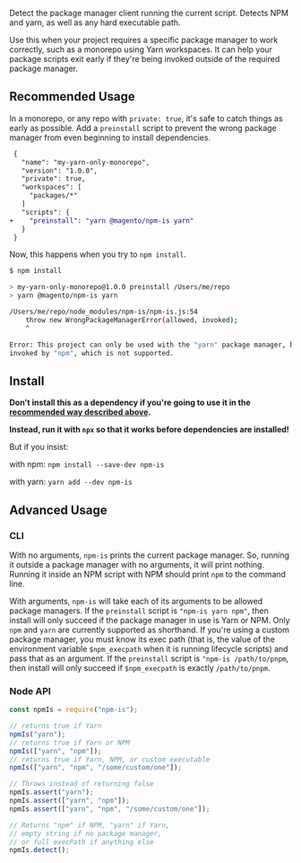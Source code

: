 Detect the package manager client running the current script.
Detects NPM and yarn, as well as any hard executable path.

Use this when your project requires a specific package manager to work
correctly, such as a monorepo using Yarn workspaces.
It can help your package scripts exit early if they're being invoked outside of
the required package manager.

## Recommended Usage

In a monorepo, or any repo with `private: true`, it's safe to catch things as
early as possible.
Add a `preinstall` script to prevent the wrong package manager from even
beginning to install dependencies.

```diff
 {
   "name": "my-yarn-only-monorepo",
   "version": "1.0.0",
   "private": true,
   "workspaces": [
     "packages/*"
   ]
   "scripts": {
+    "preinstall": "yarn @magento/npm-is yarn"
   }
 }
```

Now, this happens when you try to `npm install`.

```sh
$ npm install

> my-yarn-only-monorepo@1.0.0 preinstall /Users/me/repo
> yarn @magento/npm-is yarn

/Users/me/repo/node_modules/npm-is/npm-is.js:54
    throw new WrongPackageManagerError(allowed, invoked);
    ^

Error: This project can only be used with the "yarn" package manager, but it was
invoked by "npm", which is not supported.
```

## Install

**Don't install this as a dependency if you're going to use it in the**
**[recommended way described above](#Recommended_usage).**

**Instead, run it with `npx` so that it works before dependencies are installed!**

But if you insist:

with npm: `npm install --save-dev npm-is`

with yarn: `yarn add --dev npm-is`

## Advanced Usage

### CLI

With no arguments, `npm-is` prints the current package manager.
So, running it outside a package manager with no arguments, it will print
nothing.
Running it inside an NPM script with NPM should print `npm` to the command line.

With arguments, `npm-is` will take each of its arguments to be
allowed package managers.
If the `preinstall` script is `"npm-is yarn npm"`, then install
will only succeed if the package manager in use is Yarn or NPM.
Only `npm` and `yarn` are currently supported as shorthand.
If you're using a custom package manager, you must know its exec path (that is,
the value of the environment variable `$npm_execpath` when it is running
lifecycle scripts) and pass that as an argument.
If the `preinstall` script is `"npm-is /path/to/pnpm`, then
install will only succeed if `$npm_execpath` is exactly `/path/to/pnpm`.

### Node API

```js
const npmIs = require("npm-is");

// returns true if Yarn
npmIs("yarn");
// returns true if Yarn or NPM
npmIs(["yarn", "npm"]);
// returns true if Yarn, NPM, or custom executable
npmIs(["yarn", "npm", "/some/custom/one"]);

// Throws instead of returning false
npmIs.assert("yarn");
npmIs.assert(["yarn", "npm"]);
npmIs.assert(["yarn", "npm", "/some/custom/one"]);

// Returns "npm" if NPM, "yarn" if Yarn,
// empty string if no package manager,
// or full execPath if anything else
npmIs.detect();
```
